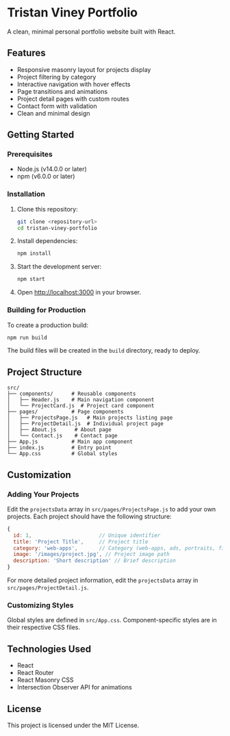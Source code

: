 # Tristan Viney Portfolio

A clean, minimal personal portfolio website built with React.

## Features

- Responsive masonry layout for projects display
- Project filtering by category
- Interactive navigation with hover effects
- Page transitions and animations
- Project detail pages with custom routes
- Contact form with validation
- Clean and minimal design

## Getting Started

### Prerequisites

- Node.js (v14.0.0 or later)
- npm (v6.0.0 or later)

### Installation

1. Clone this repository:
   ```bash
   git clone <repository-url>
   cd tristan-viney-portfolio
   ```

2. Install dependencies:
   ```bash
   npm install
   ```

3. Start the development server:
   ```bash
   npm start
   ```

4. Open [http://localhost:3000](http://localhost:3000) in your browser.

### Building for Production

To create a production build:

```bash
npm run build
```

The build files will be created in the `build` directory, ready to deploy.

## Project Structure

```
src/
├── components/      # Reusable components
│   ├── Header.js    # Main navigation component
│   └── ProjectCard.js  # Project card component
├── pages/           # Page components
│   ├── ProjectsPage.js   # Main projects listing page
│   ├── ProjectDetail.js  # Individual project page
│   ├── About.js      # About page
│   └── Contact.js    # Contact page
├── App.js           # Main app component
├── index.js         # Entry point
└── App.css          # Global styles
```

## Customization

### Adding Your Projects

Edit the `projectsData` array in `src/pages/ProjectsPage.js` to add your own projects. Each project should have the following structure:

```javascript
{
  id: 1,                      // Unique identifier
  title: 'Project Title',     // Project title
  category: 'web-apps',       // Category (web-apps, ads, portraits, films)
  image: '/images/project.jpg', // Project image path
  description: 'Short description' // Brief description
}
```

For more detailed project information, edit the `projectsData` array in `src/pages/ProjectDetail.js`.

### Customizing Styles

Global styles are defined in `src/App.css`. Component-specific styles are in their respective CSS files.

## Technologies Used

- React
- React Router
- React Masonry CSS
- Intersection Observer API for animations

## License

This project is licensed under the MIT License.